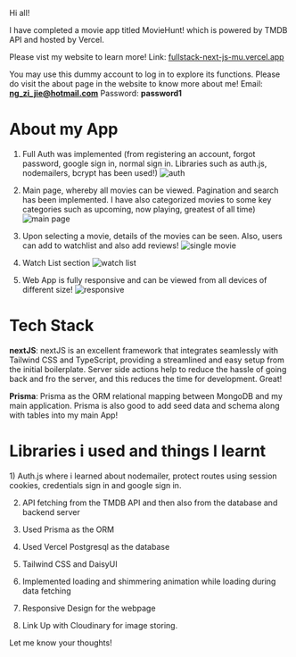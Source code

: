 Hi all!

I have completed a movie app titled MovieHunt! which is powered by TMDB API and hosted by Vercel.

Please vist my website to learn more! Link: [fullstack-next-js-mu.vercel.app](https://fullstack-next-js-mu.vercel.app/)

You may use this dummy account to log in to explore its functions. Please do visit the about page in the website to know more about me!
Email: **ng_zi_jie@hotmail.com**
Password: **password1**

<h1 className="underline">About my App</h1>

1) Full Auth was implemented (from registering an account, forgot password, google sign in, normal sign in. Libraries such as auth.js, nodemailers, bcrypt has been used!)
![auth](https://github.com/ngzijie1989/fullstackNextJS/assets/152587020/6cd8dfc6-b47c-454b-94bb-35569cc53acb)

2) Main page, whereby all movies can be viewed. Pagination and search has been implemented. I have also categorized movies to some key categories such as upcoming, now playing, greatest of all time)
![main page](https://github.com/ngzijie1989/fullstackNextJS/assets/152587020/5dbae370-51a4-4263-a34f-713cf711433a)
    
3) Upon selecting a movie, details of the movies can be seen. Also, users can add to watchlist and also add reviews!
![single movie](https://github.com/ngzijie1989/fullstackNextJS/assets/152587020/7d2162ae-bf19-4ab6-94c6-85a3cdbb9d49)

4) Watch List section
![watch list](https://github.com/ngzijie1989/fullstackNextJS/assets/152587020/e89984a8-ad21-4cc4-9335-8e5b64e1084c)

   
5) Web App is fully responsive and can be viewed from all devices of different size!
![responsive](https://github.com/ngzijie1989/fullstackNextJS/assets/152587020/f5f17c95-9c98-4d8c-972b-ed717afe079c)

<h1 className="underline">Tech Stack</h1>

**nextJS**: nextJS is an excellent framework that integrates seamlessly with Tailwind CSS and TypeScript, providing a streamlined and easy setup from the initial boilerplate. Server side actions help to reduce the hassle of going back and fro the server, and this reduces the time for development. Great!

**Prisma**: Prisma as the ORM relational mapping between MongoDB and my main application. Prisma is also good to add seed data and schema along with tables into my main App!

<h1 className="underline">Libraries i used and things I learnt</h1>
1) Auth.js where i learned about nodemailer, protect routes using session cookies, credentials sign in and google sign in. 

2) API fetching from the TMDB API and then also from the database and backend server

3) Used Prisma as the ORM

4) Used Vercel Postgresql as the database

5) Tailwind CSS and DaisyUI

6) Implemented loading and shimmering animation while loading during data fetching

7) Responsive Design for the webpage

8) Link Up with Cloudinary for image storing.
   
Let me know your thoughts!

